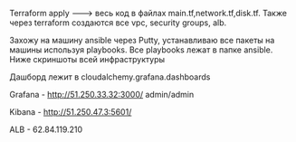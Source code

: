 



Terraform apply ---> весь код в файлах main.tf,network.tf,disk.tf.
Также через terraform создаются все vpc, security groups,
alb.


Захожу на машину ansible через Putty, устанавливаю все пакеты на машины используя playbooks.
Все playbooks лежат в папке ansible.
Ниже скриншоты всей инфраструктуры


Дашборд лежит в cloudalchemy.grafana.dashboards




Grafana - http://51.250.33.32:3000/   admin/admin

Kibana  - http://51.250.47.3:5601/

ALB - 62.84.119.210



